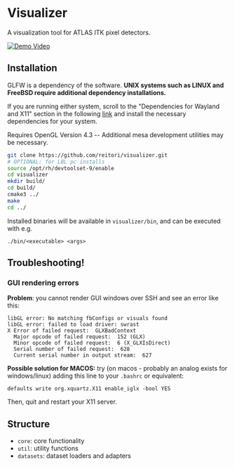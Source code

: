 # Visualizer

A visualization tool for ATLAS ITK pixel detectors.

[![Demo Video](https://github.com/user-attachments/assets/2933b2e9-0c11-4dd9-ba3e-3b9bb5f7c0f5)](https://www.youtube.com/watch?v=K4evDcjJaR0)

## Installation

GLFW is a dependency of the software. **UNIX systems such as LINUX and FreeBSD require additional dependency installations.** 

If you are running either system, scroll to the "Dependencies for Wayland and X11" section in the following [link](https://www.glfw.org/docs/latest/compile_guide.html#compile_deps_wayland) and install the necessary dependencies for your system.

Requires OpenGL Version 4.3 -- Additional mesa development utilities may be necessary.

```bash
git clone https://github.com/reitori/visualizer.git
# OPTIONAL: for LBL pc installs
source /opt/rh/devtoolset-9/enable
cd visualizer
mkdir build/
cd build/
cmake3 ../
make
cd ../
```

Installed binaries will be available in `visualizer/bin`, and can be executed with e.g.
```
./bin/<executable> <args>
```

## Troubleshooting!


### GUI rendering errors
**Problem**: you cannot render GUI windows over SSH and see an error like this:

```
libGL error: No matching fbConfigs or visuals found
libGL error: failed to load driver: swrast
X Error of failed request:  GLXBadContext
  Major opcode of failed request:  152 (GLX)
  Minor opcode of failed request:  6 (X_GLXIsDirect)
  Serial number of failed request:  628
  Current serial number in output stream:  627
```

**Possible solution for MACOS:**
try (on macos - probably an analog exists for windows/linux) adding this line to your `.bashrc` or equivalent:
```
defaults write org.xquartz.X11 enable_iglx -bool YES
```

Then, quit and restart your X11 server.


## Structure

- `core`: core functionality
- `util`: utility functions
- `datasets`: dataset loaders and adapters


